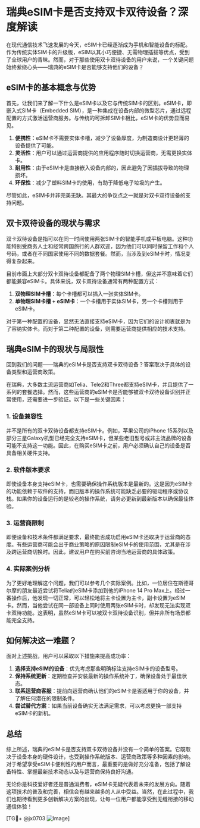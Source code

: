 # 瑞典eSIM卡是否支持双卡双待设备？深度解读

在现代通信技术飞速发展的今天，eSIM卡已经逐渐成为手机和智能设备的标配。作为传统实体SIM卡的升级版，eSIM以其小巧便捷、无需物理插拔等优点，受到了全球用户的青睐。然而，对于那些使用双卡双待设备的用户来说，一个关键问题始终萦绕心头——瑞典的eSIM卡是否能够支持他们的设备？

## eSIM卡的基本概念与优势

首先，让我们来了解一下什么是eSIM卡以及它与传统SIM卡的区别。eSIM卡，即嵌入式SIM卡（Embedded SIM），是一种集成在设备内部的微型芯片，通过远程配置的方式激活运营商服务。与传统的可拆卸SIM卡相比，eSIM卡的优势显而易见。

1. **便携性**：eSIM卡不需要实体卡槽，减少了设备厚度，为制造商设计更轻薄的设备提供了可能。
2. **灵活性**：用户可以通过运营商提供的应用程序随时切换运营商，无需更换实体卡。
3. **耐用性**：由于eSIM卡是直接嵌入设备内部的，因此避免了因插拔导致的物理损坏。
4. **环保性**：减少了塑料SIM卡的使用，有助于降低电子垃圾的产生。

尽管如此，eSIM卡并非完美无缺。其最大的争议点之一就是对双卡双待设备的支持问题。

## 双卡双待设备的现状与需求

双卡双待设备是指可以在同一时间使用两张SIM卡的智能手机或平板电脑。这种功能特别受商务人士和经常跨国旅行的人群欢迎，因为他们可以同时保留工作和个人号码，或者在不同国家使用不同的数据套餐。然而，当涉及到eSIM卡时，情况变得复杂起来。

目前市面上大部分双卡双待设备都配备了两个物理SIM卡槽，但这并不意味着它们都能兼容eSIM卡。具体来说，双卡双待设备通常有两种配置方式：

1. **双物理SIM卡槽**：每个卡槽都可以插入一张实体SIM卡。
2. **单物理SIM卡槽 + eSIM卡**：一个卡槽用于实体SIM卡，另一个卡槽则用于eSIM卡。

对于第一种配置的设备，显然无法直接支持eSIM卡，因为它们的设计初衷就是为了容纳实体卡。而对于第二种配置的设备，则需要运营商提供相应的技术支持。

## 瑞典eSIM卡的现状与局限性

回到我们的问题——瑞典的eSIM卡是否支持双卡双待设备？答案取决于具体的设备类型和运营商政策。

在瑞典，大多数主流运营商如Telia、Tele2和Three都支持eSIM卡，并且提供了一系列的套餐选择。然而，这些运营商的eSIM卡是否能够被双卡双待设备识别并正常使用，还需要进一步验证。以下是一些关键因素：

### 1. 设备兼容性

并不是所有的双卡双待设备都支持eSIM卡。例如，苹果公司的iPhone 15系列以及部分三星Galaxy机型已经完全支持eSIM卡，但某些老旧型号或非主流品牌的设备可能不支持这一功能。因此，在购买eSIM卡之前，用户必须确认自己的设备是否具备相关硬件支持。

### 2. 软件版本要求

即使设备本身支持eSIM卡，也需要确保操作系统版本是最新的。这是因为eSIM卡的功能依赖于软件的支持，而旧版本的操作系统可能缺乏必要的驱动程序或协议栈。如果你的设备运行的是较老的操作系统，请务必更新到最新版本以确保最佳体验。

### 3. 运营商限制

即便设备和技术条件都满足要求，最终能否成功启用eSIM卡还取决于运营商的态度。有些运营商可能会出于商业策略的原因限制eSIM卡的使用范围，尤其是在涉及跨运营商切换时。因此，建议用户在购买前咨询当地运营商的具体政策。

### 4. 实际案例分析

为了更好地理解这个问题，我们可以参考几个实际案例。比如，一位居住在斯德哥尔摩的朋友最近尝试将Telia的eSIM卡添加到他的iPhone 14 Pro Max上。经过一番操作后，他发现一切正常，可以轻松地将主卡设置为主卡，副卡设置为eSIM卡。然而，当他尝试在同一部设备上同时使用两张eSIM卡时，却发现无法实现双卡双待功能。这表明，虽然eSIM卡可以被双卡双待设备识别，但并非所有场景都能完全支持。

## 如何解决这一难题？

面对上述挑战，用户可以采取以下措施来提高成功率：

1. **选择支持eSIM的设备**：优先考虑那些明确标注支持eSIM卡的设备型号。
2. **保持系统更新**：定期检查并安装最新的操作系统补丁，确保设备处于最佳状态。
3. **联系运营商客服**：提前向运营商确认他们的eSIM卡是否适用于你的设备，并了解任何潜在的限制条件。
4. **尝试替代方案**：如果当前设备确实无法满足需求，可以考虑更换一部支持eSIM卡的新机。

## 总结

综上所述，瑞典的eSIM卡是否支持双卡双待设备并没有一个简单的答案。它既取决于设备本身的硬件设计，也受到操作系统版本、运营商政策等多种因素的影响。对于希望享受eSIM卡便利性的用户而言，最重要的是做好充分准备，包括了解设备特性、掌握最新技术动态以及与运营商保持良好沟通。

无论你是科技爱好者还是普通消费者，eSIM卡无疑代表着未来的发展方向。随着这项技术的普及和完善，相信会有越来越多的人从中受益。当然，在此过程中，我们也期待看到更多创新解决方案的出现，让每一位用户都能享受到无缝衔接的移动通信体验！

[TG💪+ @jx0703 ![Image](https://github.com/user-attachments/assets/dbca1d08-cadb-493c-b0ec-ad6f7a83f270)]